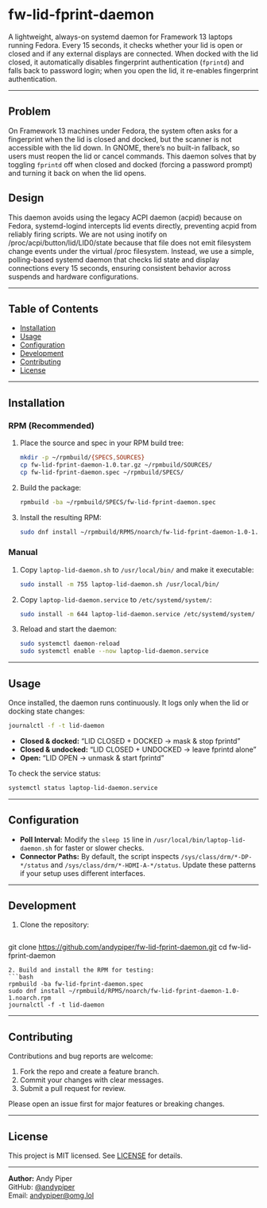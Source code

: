 # fw-lid-fprint-daemon

A lightweight, always-on systemd daemon for Framework 13 laptops running Fedora. Every 15 seconds, it checks whether your lid is open or closed and if any external displays are connected. When docked with the lid closed, it automatically disables fingerprint authentication (`fprintd`) and falls back to password login; when you open the lid, it re-enables fingerprint authentication.

---

## Problem

On Framework 13 machines under Fedora, the system often asks for a fingerprint when the lid is closed and docked, but the scanner is not accessible with the lid down. In GNOME, there’s no built-in fallback, so users must reopen the lid or cancel commands. This daemon solves that by toggling `fprintd` off when closed and docked (forcing a password prompt) and turning it back on when the lid opens.

## Design

This daemon avoids using the legacy ACPI daemon (acpid) because on Fedora, systemd-logind intercepts lid events directly, preventing acpid from reliably firing scripts. We are not using inotify on /proc/acpi/button/lid/LID0/state because that file does not emit filesystem change events under the virtual /proc filesystem. Instead, we use a simple, polling-based systemd daemon that checks lid state and display connections every 15 seconds, ensuring consistent behavior across suspends and hardware configurations.

---

## Table of Contents

- [Installation](#installation)  
- [Usage](#usage)  
- [Configuration](#configuration)  
- [Development](#development)  
- [Contributing](#contributing)  
- [License](#license)

---

## Installation

### RPM (Recommended)

1. Place the source and spec in your RPM build tree:  
   ```bash
   mkdir -p ~/rpmbuild/{SPECS,SOURCES}
   cp fw-lid-fprint-daemon-1.0.tar.gz ~/rpmbuild/SOURCES/
   cp fw-lid-fprint-daemon.spec ~/rpmbuild/SPECS/
   ```
2. Build the package:  
   ```bash
   rpmbuild -ba ~/rpmbuild/SPECS/fw-lid-fprint-daemon.spec
   ```
3. Install the resulting RPM:  
   ```bash
   sudo dnf install ~/rpmbuild/RPMS/noarch/fw-lid-fprint-daemon-1.0-1.noarch.rpm
   ```

### Manual

1. Copy `laptop-lid-daemon.sh` to `/usr/local/bin/` and make it executable:  
   ```bash
   sudo install -m 755 laptop-lid-daemon.sh /usr/local/bin/
   ```
2. Copy `laptop-lid-daemon.service` to `/etc/systemd/system/`:  
   ```bash
   sudo install -m 644 laptop-lid-daemon.service /etc/systemd/system/
   ```
3. Reload and start the daemon:  
   ```bash
   sudo systemctl daemon-reload
   sudo systemctl enable --now laptop-lid-daemon.service
   ```

---

## Usage

Once installed, the daemon runs continuously. It logs only when the lid or docking state changes:

```bash
journalctl -f -t lid-daemon
```

- **Closed & docked:** “LID CLOSED + DOCKED → mask & stop fprintd”  
- **Closed & undocked:** “LID CLOSED + UNDOCKED → leave fprintd alone”  
- **Open:** “LID OPEN → unmask & start fprintd”

To check the service status:

```bash
systemctl status laptop-lid-daemon.service
```

---

## Configuration

- **Poll Interval:** Modify the `sleep 15` line in `/usr/local/bin/laptop-lid-daemon.sh` for faster or slower checks.  
- **Connector Paths:** By default, the script inspects `/sys/class/drm/*-DP-*/status` and `/sys/class/drm/*-HDMI-A-*/status`. Update these patterns if your setup uses different interfaces.

---

## Development

1. Clone the repository:  
   ```bash
git clone https://github.com/andypiper/fw-lid-fprint-daemon.git
cd fw-lid-fprint-daemon
   ```
2. Build and install the RPM for testing:  
   ```bash
rpmbuild -ba fw-lid-fprint-daemon.spec
sudo dnf install ~/rpmbuild/RPMS/noarch/fw-lid-fprint-daemon-1.0-1.noarch.rpm
journalctl -f -t lid-daemon
   ```

---

## Contributing

Contributions and bug reports are welcome:

1. Fork the repo and create a feature branch.  
2. Commit your changes with clear messages.  
3. Submit a pull request for review.

Please open an issue first for major features or breaking changes.

---

## License

This project is MIT licensed. See [LICENSE](LICENSE) for details.

---

**Author:** Andy Piper  
GitHub: [@andypiper](https://github.com/andypiper)  
Email: [andypiper@omg.lol](mailto:andypiper@omg.lol)


